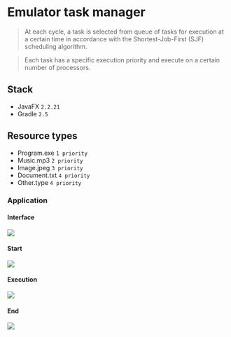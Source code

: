 # Emulator task manager
>    At each cycle, a task is selected from queue of tasks for execution at a certain time in accordance with the Shortest-Job-First (SJF) scheduling algorithm.

>    Each task has a specific execution priority and execute on a certain number of processors.

## Stack
- JavaFX `2.2.21`
- Gradle `2.5`

## Resource types
- Program.exe `1 priority`
- Music.mp3 `2 priority`
- Image.jpeg `3 priority`
- Document.txt `4 priority`
- Other.type `4 priority`

### Application
#### Interface 
<img src="https://camo.githubusercontent.com/9b14d89250d893abe5c10596462cd45b44432867/68747470733a2f2f70702e757365726170692e636f6d2f633834343332312f763834343332313235362f3138306166352f7a6d4f355f7452586345552e6a7067"/>

#### Start
<img src="https://camo.githubusercontent.com/fefee648864b1594ea44761a0f2e243008fee53b/68747470733a2f2f70702e757365726170692e636f6d2f633834343332312f763834343332313434382f3138346331342f7865304576424c376d36672e6a7067"/>

#### Execution
<img src="https://camo.githubusercontent.com/da223154856b66c1238704168540534a5285df04/68747470733a2f2f70702e757365726170692e636f6d2f633834343332312f763834343332313434382f3138346266302f443278525377517a7a6b302e6a7067"/>

#### End
<img src="https://camo.githubusercontent.com/064ee6376b5973615b2d6679d637511b0f86941f/68747470733a2f2f70702e757365726170692e636f6d2f633834343332312f763834343332313434382f3138346330322f484c705362526b7a7849672e6a7067"/>

